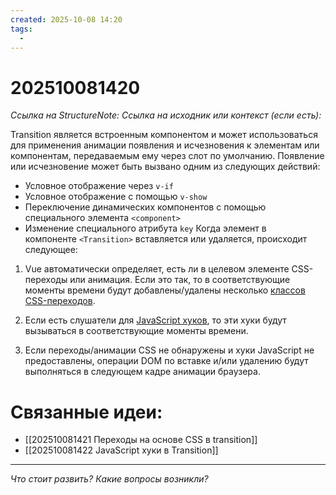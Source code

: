 ```yaml
---
created: 2025-10-08 14:20
tags:
  -
---
```

# 202510081420
*Ссылка на StructureNote:*
*Ссылка на исходник или контекст (если есть):* 

Transition является встроенным компонентом и может использоваться для применения анимации появления и исчезновения к элементам или компонентам, передаваемым ему через слот по умолчанию.
Появление или исчезновение может быть вызвано одним из следующих действий:

- Условное отображение через `v-if`
- Условное отображение с помощью `v-show`
- Переключение динамических компонентов с помощью специального элемента `<component>`
- Изменение специального атрибута `key`
Когда элемент в компоненте `<Transition>` вставляется или удаляется, происходит следующее:

1. Vue автоматически определяет, есть ли в целевом элементе CSS-переходы или анимация. Если это так, то в соответствующие моменты времени будут добавлены/удалены несколько [классов CSS-переходов](https://ru.vuejs.org/guide/built-ins/transition.html#transition-classes).
    
2. Если есть слушатели для [JavaScript хуков](https://ru.vuejs.org/guide/built-ins/transition.html#javascript-hooks), то эти хуки будут вызываться в соответствующие моменты времени.
    
3. Если переходы/анимации CSS не обнаружены и хуки JavaScript не предоставлены, операции DOM по вставке и/или удалению будут выполняться в следующем кадре анимации браузера.
# Связанные идеи:
* [[202510081421 Переходы на основе CSS в transition]]
* [[202510081422 JavaScript хуки в Transition]]
---

*Что стоит развить? Какие вопросы возникли?*